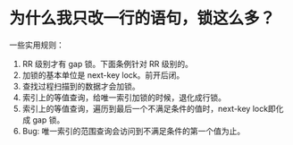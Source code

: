 # 为什么我只改一行的语句，锁这么多？

一些实用规则：

1. RR 级别才有 gap 锁。下面条例针对 RR 级别的。
1. 加锁的基本单位是 next-key lock。前开后闭。
1. 查找过程扫描到的数据才会加锁。
1. 索引上的等值查询，给唯一索引加锁的时候，退化成行锁。
1. 索引上的等值查询，遍历到最后一个不满足条件的值时，next-key lock即化成 gap 锁。
1. Bug: 唯一索引的范围查询会访问到不满足条件的第一个值为止。
